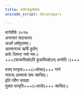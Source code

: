 ```yaml
---
title: कविगर्वकुलिशम्
unicode_script: devanagari

---
```

मार्गशीर्षः २०१७    
अनाचारं सदाचारम्  
अधर्मं धर्ममुत्तमम्।  
आत्मानञ्च ऋषिं कुर्वन्  
कवे! धिमन्! नमो नमः॥  
+++(सत्कविपक्षेऽपि कुकविपक्षेऽप्य् अन्वेति।)+++    

वयम् परभृता+++(=कोका)+++ गाने  
नास्त्य् अस्माकं समः क्वचित्।  
इति गर्वेण नावज्ञा  
युक्ता परभृति+++(=काके)+++ क्वचित्॥   
